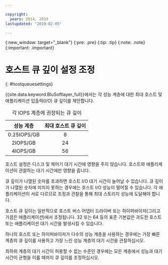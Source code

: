 ```yaml
---

copyright:
  years: 2014, 2019
lastupdated: "2019-02-05"

---
```

{:new_window: target="_blank"}
{:pre: .pre}
{:tip: .tip}
{:note: .note}
{:important: .important}

# 호스트 큐 깊이 설정 조정
{: #hostqueuesettings}

{{site.data.keyword.BluSoftlayer_full}}에서는 각 성능 계층에 대한 최대 호스트 및 애플리케이션 입출력(I/O) 큐 깊이를 제안합니다.

<table align="center">
  <caption>각 IOPS 계층에 권장되는 큐 깊이</caption>
        <thead>
	    <tr>
		<th>성능 계층</th>
		<th>최대 호스트 큐 깊이</th>
	    </tr>
	</thead>
	<tbody>
   	    <tr>
		<td style="text-align: center; vertical-align: middle;">0.25IOPS/GB</td>
		<td style="text-align: center; vertical-align: middle;">8</td>
	    </tr>
	    <tr>
		<td style="text-align: center; vertical-align: middle;">2IOPS/GB</td>
		<td style="text-align: center; vertical-align: middle;">24</td>
	    </tr>
	    <tr>
		<td style="text-align: center; vertical-align: middle;">4IOPS/GB</td>
		<td style="text-align: center; vertical-align: middle;">56</td>
            </tr>
         </tbody>
</table>


호스트 설정은 디스크 및 제어기 대기 시간에 영향을 주지 않습니다. 호스트와 애플리케이션이 관찰하는 대기 시간에만 영향을 줍니다.

큐 깊이가 나열된 숫자를 초과하면 호스트 I/O 대기 시간이 늘어날 수 있습니다. 큐 깊이가 나열된 숫자에 미치지 못하는 경우에는 호스트 I/O 성능이 떨어질 수 있습니다. 각 애플리케이션이 서로 다르므로 조정과 관찰을 통해 최대 스토리지 성능에 도달해야 합니다.

호스트 큐 깊이는 일반적으로 호스트 버스 어댑터 드라이버 또는 하이퍼바이저(그리고 가끔은 애플리케이션)에서 조정됩니다. 32 또는 64 등의 표준 기본값은 과도한 호스트 또는 애플리케이션 대기 시간을 발생시킬 수 있습니다.

하나의 호스트 또는 하이퍼바이저가 다수의 성능 계층을 사용하는 경우에는 가장 빠른 계층의 큐 깊이를 사용하고 가장 느린 성능 계층의 대기 시간을 관찰하십시오.

최하위 계층의 대기 시간이 허용할 수 없는 수준인 경우에는 모든 계층에서 성능과 대기 시간이 균형을 이룰 때까지 큐 깊이를 조정하십시오.
